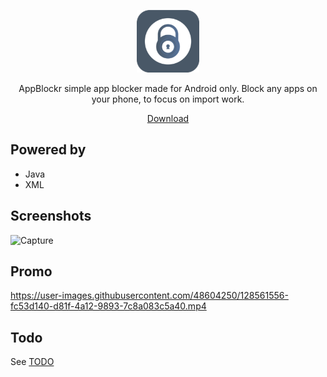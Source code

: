 <p align="center">
  <img src="https://raw.githubusercontent.com/diyarfaraj/AppBlockr/main/app/src/main/res/mipmap-hdpi/ic_launcher_foreground.png" height=100/>
</p>

<p align="center">
AppBlockr simple app blocker made for Android only. Block any apps on your phone, to focus on import work.
</p>

<p align="center">
  <a href="https://play.google.com/store/apps/details?id=com.robocora.appsift">Download</a>
<p>

## Powered by

-  Java
-  XML

## Screenshots

![Capture](https://user-images.githubusercontent.com/48604250/128560590-7754449a-f84a-49a3-b912-0bcc8ba4d72d.PNG)

## Promo

https://user-images.githubusercontent.com/48604250/128561556-fc53d140-d81f-4a12-9893-7c8a083c5a40.mp4



## Todo

See [TODO](https://github.com/farshed/SoundSpice-mobile/issues/4)
